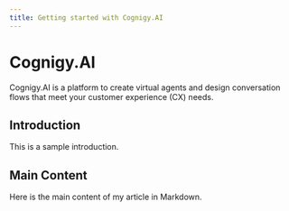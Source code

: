 ```yaml
---
title: Getting started with Cognigy.AI
---
```

# Cognigy.AI

Cognigy.AI is a platform to create virtual agents and design conversation flows that meet your customer experience (CX) needs.

## Introduction
This is a sample introduction.

## Main Content
Here is the main content of my article in Markdown.


